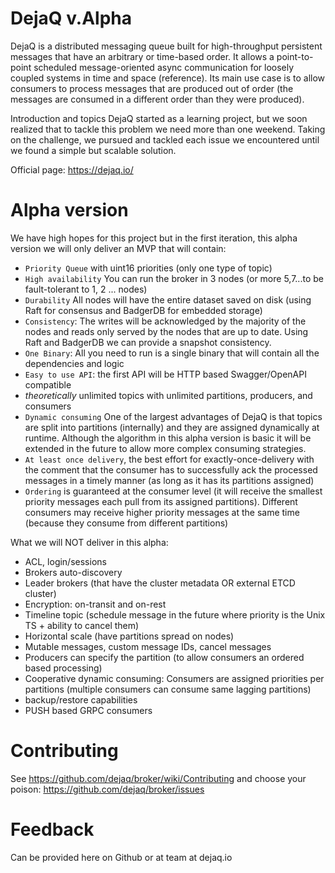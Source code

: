 # DejaQ v.Alpha

DejaQ is a distributed messaging queue built for high-throughput persistent messages that have an arbitrary or time-based order. It allows a point-to-point scheduled message-oriented async communication for loosely coupled systems in time and space (reference). Its main use case is to allow consumers to process messages that are produced out of order (the messages are consumed in a different order than they were produced).

Introduction and topics
DejaQ started as a learning project, but we soon realized that to tackle this problem we need more than one weekend. Taking on the challenge, we pursued and tackled each issue we encountered until we found a simple but scalable solution.

Official page: https://dejaq.io/

# Alpha version

We have high hopes for this project but in the first iteration, this alpha version we will only deliver an MVP that will contain:

* `Priority Queue` with uint16 priorities (only one type of topic)
* `High availability` You can run the broker in 3 nodes (or more 5,7...to be fault-tolerant to 1, 2 ... nodes)
* `Durability` All nodes will have the entire dataset saved on disk (using Raft for consensus and BadgerDB for embedded storage)
* `Consistency`: The writes will be acknowledged by the majority of the nodes and reads only served by the nodes that are up to date. Using Raft and BadgerDB we can provide a snapshot consistency. 
* `One Binary`: All you need to run is a single binary that will contain all the dependencies and logic
* `Easy to use API`: the first API will be HTTP based Swagger/OpenAPI compatible
* _theoretically_ unlimited topics with unlimited partitions, producers, and consumers
* `Dynamic consuming` One of the largest advantages of DejaQ is that topics are split into partitions (internally) and they are assigned dynamically at runtime. Although the algorithm in this alpha version is basic it will be extended in the future to allow more complex consuming strategies.
* `At least once delivery`, the best effort for exactly-once-delivery with the comment that the consumer has to successfully ack the processed messages in a timely manner (as long as it has its partitions assigned)
* `Ordering` is guaranteed at the consumer level (it will receive the smallest priority messages each pull from its assigned partitions). Different consumers may receive higher priority messages at the same time (because they consume from different partitions)

What we will NOT deliver in this alpha: 
* ACL, login/sessions
* Brokers auto-discovery 
* Leader brokers (that have the cluster metadata OR external ETCD cluster)
* Encryption: on-transit and on-rest
* Timeline topic (schedule message in the future where priority is the Unix TS + ability to cancel them)
* Horizontal scale (have partitions spread on nodes)
* Mutable messages, custom message IDs, cancel messages
* Producers can specify the partition (to allow consumers an ordered based processing)
* Cooperative dynamic consuming: Consumers are assigned priorities per partitions (multiple consumers can consume same lagging partitions)
* backup/restore capabilities
* PUSH based GRPC consumers


# Contributing 

See https://github.com/dejaq/broker/wiki/Contributing and choose your poison: https://github.com/dejaq/broker/issues

# Feedback

Can be provided here on Github or at team at dejaq.io
